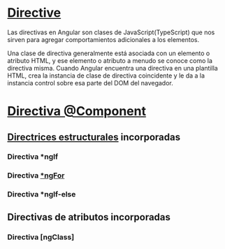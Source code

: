 # [Directive](https://angular.io/guide/built-in-directives#built-in-structural-directives)

Las directivas en Angular son clases de JavaScript(TypeScript) que nos sirven para agregar comportamientos adicionales a los elementos.

Una clase de directiva generalmente está asociada con un elemento o atributo HTML, y ese elemento o atributo a menudo se conoce como la directiva misma. Cuando Angular encuentra una directiva en una plantilla HTML, crea la instancia de clase de directiva coincidente y le da a la instancia control sobre esa parte del DOM del navegador.

# [Directiva @Component](https://angular.io/guide/component-overview) 

## [Directrices estructurales]((https://angular.io/guide/structural-directives)) incorporadas

### Directiva *ngIf

### Directiva [*ngFor](https://angular.io/api/common/NgFor#description) 

### Directiva *ngIf-else


## Directivas de atributos incorporadas

### Directiva [ngClass]